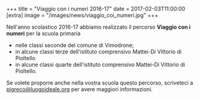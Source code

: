 +++
title = "Viaggio con i numeri 2016-17"
date = 2017-02-03T11:00:00
[extra]
image = "/images/news/viaggio_coi_numeri.jpg"
+++

Nell'anno scolastico 2016-17 abbiamo realizzato il percorso **Viaggio con i numeri** per la scuola primaria
- nelle classi seconde del comune di Vimodrone;
- in alcune classi terze dell'istituto comprensivo Mattei-Di Vittorio di Pioltello
- in alcune classi quarte dell'istituto comprensivo Mattei-Di Vittorio di Pioltello.

Se volete proporre anche nella vostra scuola questo percorso, scriveteci a [pigreco@luogoideale.org][3] per avere maggiori informazioni.

[1]: #viaggio-numeri
[2]: #matematica-e-realta
[3]: mailto:pigreco@luogoideale.org
